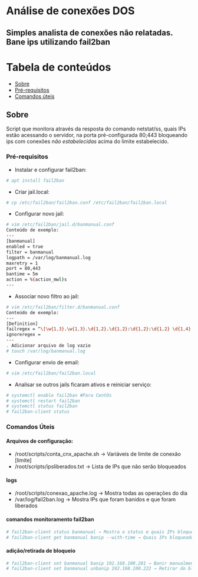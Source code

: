 # Análise de conexões DOS
## Simples analista de conexões não relatadas. Bane ips utilizando fail2ban

Tabela de conteúdos
=================
<!--ts-->
 * [Sobre](#Sobre)
 * [Pré-requisitos](#Pré-Requisitos)
 * [Comandos úteis](#Comandos-Úteis)
<!--te-->

## Sobre
Script que monitora através da resposta do comando netstat/ss, quais IPs estão acessando
o servidor, na porta pré-configurada 80;443 bloqueando ips com conexões *não estabelecidas* acima do limite estabelecido.

### Pré-requisitos
* Instalar e configurar fail2ban:
```bash
# apt install fail2ban
```
* Criar jail.local:
```bash
# cp /etc/fail2ban/fail2ban.conf /etc/fail2ban/fail2ban.local
```

* Configurar novo jail:
```bash
# vim /etc/fail2ban/jail.d/banmanual.conf
Conteúdo de exemplo:
---
[banmanual]
enabled = true
filter = banmanual
logpath = /var/log/banmanual.log
maxretry = 1
port = 80,443
bantime = 5m
action = %(action_mwl)s
---
```

* Associar novo filtro ao jail:
```bash
# vim /etc/fail2ban/filter.d/banmanual.conf
Conteúdo de exemplo:
---
[Definition]
failregex = ^\[\w{1,3}.\w{1,3}.\d{1,2}.\d{1,2}:\d{1,2}:\d{1,2} \d{1,4}. \[error] \[client.<HOST>].File does not exist:.{1,40}roundcube.{1,200}
ignoreregex =
---
. Adicionar arquivo de log vazio
# touch /var/log/banmanual.log
```

* Configurar envio de email:
```bash
# vim /etc/fail2ban/fail2ban.local

```

* Analisar se outros jails ficaram ativos e reiniciar serviço:
```bash
# systemctl enable fail2ban #Para CentOs 
# systemctl restart fail2ban
# systemctl status fail2ban 
# fail2ban-client status
```


### Comandos Úteis
#### Arquivos de configuração:
* /root/scripts/conta_cnx_apache.sh → Variáveis de limite de conexão [limite]
* /root/scripts/ipsliberados.txt → Lista de IPs que não serão bloqueados

#### logs
* /root/scripts/conexao_apache.log → Mostra todas as operações do dia
* /var/log/fail2ban.log → Mostra IPs que foram banidos e que foram liberados

#### comandos monitoramento fail2ban
```bash
# fail2ban-client status banmanual → Mostra o status e quais IPs bloqueados
# fail2ban-client get banmanual banip --with-time → Quais IPs bloqueados e por quanto tempo
```
#### adição/retirada de bloqueio
```bash
# fail2ban-client set banmanual banip 192.168.100.201 → Banir manualmente
# fail2ban-client set banmanual unbanip 192.168.100.222 → Retirar do bloqueio
```
